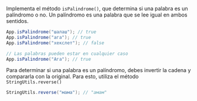 
Implementa el método `isPalindrome()`, que determina si una palabra es un palíndromo o no. Un palíndromo es una palabra que se lee igual en ambos sentidos.

```java
App.isPalindrome("шалаш"); // true
App.isPalindrome("ага"); // true
App.isPalindrome("хекслет"); // false

// Las palabras pueden estar en cualquier caso
App.isPalindrome("Ага"); // true
```

Para determinar si una palabra es un palíndromo, debes invertir la cadena y compararla con la original. Para esto, utiliza el método `StringUtils.reverse()`

```java
StringUtils.reverse("мама"); // "амам"
```
